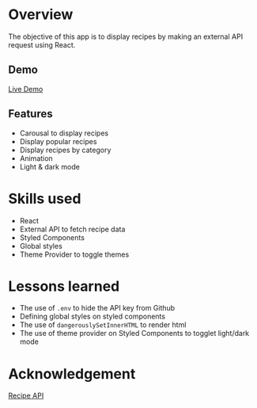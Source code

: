 # Overview
The objective of this app is to display recipes by making an external API request using React.
## Demo
[Live Demo]("/")

## Features
- Carousal to display recipes
- Display popular recipes
- Display recipes by category
- Animation
- Light & dark mode

# Skills used
- React
 - External API to fetch recipe data
- Styled Components 
 - Global styles
 - Theme Provider to toggle themes

# Lessons learned
- The use of `.env` to hide the API key from Github
- Defining global styles on styled components
- The use of `dangerouslySetInnerHTML` to render html
- The use of theme provider on Styled Components to togglet light/dark mode


# Acknowledgement
[Recipe API](https://spoonacular.com/food-api)